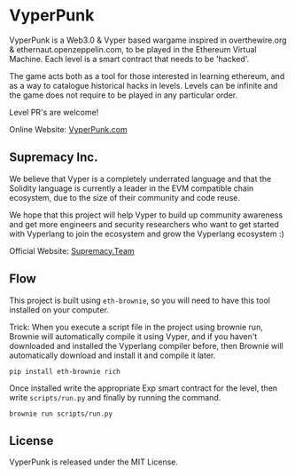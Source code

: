 # VyperPunk

VyperPunk is a Web3.0 & Vyper based wargame inspired in overthewire.org & ethernaut.openzeppelin.com, to be played in the Ethereum Virtual Machine. Each level is a smart contract that needs to be 'hacked'.

The game acts both as a tool for those interested in learning ethereum, and as a way to catalogue historical hacks in levels. Levels can be infinite and the game does not require to be played in any particular order.

Level PR's are welcome!

Online Website: [VyperPunk.com](https://vyperpunk.com)

## Supremacy Inc.

We believe that Vyper is a completely underrated language and that the Solidity language is currently a leader in the EVM compatible chain ecosystem, due to the size of their community and code reuse. 

We hope that this project will help Vyper to build up community awareness and get more engineers and security researchers who want to get started with Vyperlang to join the ecosystem and grow the Vyperlang ecosystem :)

Official Website: [Supremacy.Team](https://supremacy.team)

## Flow

This project is built using `eth-brownie`, so you will need to have this tool installed on your computer.

Trick: When you execute a script file in the project using brownie run, Brownie will automatically compile it using Vyper, and if you haven't downloaded and installed the Vyperlang compiler before, then Brownie will automatically download and install it and compile it later.

```
pip install eth-brownie rich
```

Once installed write the appropriate Exp smart contract for the level, then write `scripts/run.py` and finally by running the command.

```
brownie run scripts/run.py
```

## License

VyperPunk is released under the MIT License.